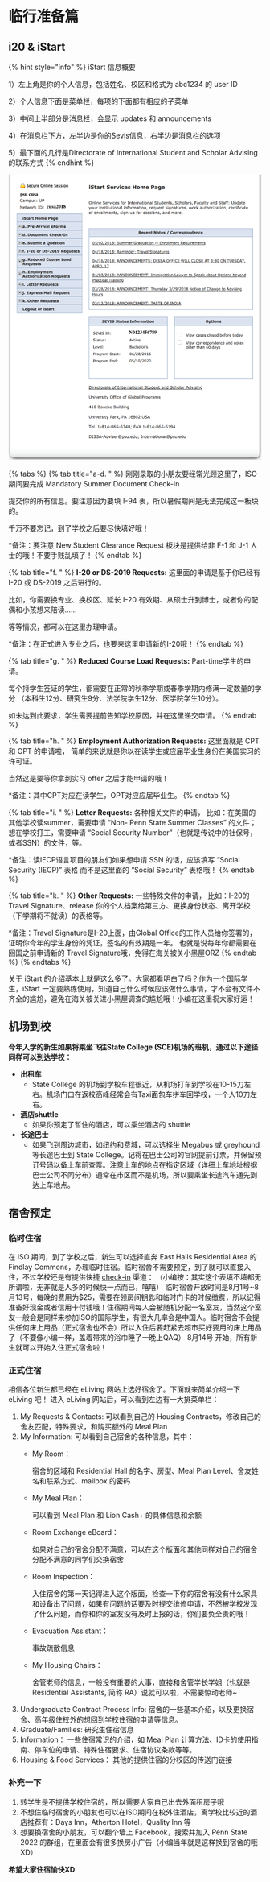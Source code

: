 # 临行准备篇

## i20 & iStart

{% hint style="info" %}
iStart 信息概要

1）左上角是你的个人信息，包括姓名、校区和格式为 abc1234 的 user ID

2）个人信息下面是菜单栏，每项的下面都有相应的子菜单

3）中间上半部分是消息栏，会显示 updates 和 announcements

4）在消息栏下方，左半边是你的Sevis信息，右半边是消息栏的选项

5）最下面的几行是Directorate of International Student and Scholar Advising 的联系方式
{% endhint %}

![](.gitbook/assets/i20-1.png)

{% tabs %}
{% tab title="a-d.   " %}
刚刚录取的小朋友要经常光顾这里了，ISO 期间要完成 Mandatory Summer Document Check-In

提交你的所有信息。要注意因为要填 I-94 表，所以暑假期间是无法完成这一板块的。

千万不要忘记，到了学校之后要尽快填好哦！

\*备注：要注意 New Student Clearance Request 板块是提供给非 F-1 和 J-1 人士的哦！不要手贱乱填了！
{% endtab %}

{% tab title="f.      " %}
**I-20 or DS-2019 Requests:** 这里面的申请是基于你已经有 I-20 或 DS-2019 之后进行的。

比如，你需要换专业、换校区、延长 I-20 有效期、从硕士升到博士，或者你的配偶和小孩想来陪读……

等等情况，都可以在这里办理申请。

\*备注：在正式进入专业之后，也要来这里申请新的I-20哦！
{% endtab %}

{% tab title="g.      " %}
**Reduced Course Load Requests:** Part-time学生的申请。

每个持学生签证的学生，都需要在正常的秋季学期或春季学期内修满一定数量的学分 （本科生12分、研究生9分、法学院学生12分、医学院学生10分）。

如未达到此要求，学生需要提前告知学校原因，并在这里递交申请。
{% endtab %}

{% tab title="h.     " %}
**Employment Authorization Requests:** 这里面就是 CPT 和 OPT 的申请啦， 简单的来说就是你以在读学生或应届毕业生身份在美国实习的许可证。

当然这是要等你拿到实习 offer 之后才能申请的哦！

\*备注：其中CPT对应在读学生，OPT对应应届毕业生。
{% endtab %}

{% tab title="i.      " %}
**Letter Requests:** 各种相关文件的申请， 比如：在美国的其他学校读summer，需要申请 “Non- Penn State Summer Classes” 的文件； 想在学校打工，需要申请 “Social Security Number”（也就是传说中的社保号，或者SSN）的文件，等。

\*备注：读IECP语言项目的朋友们如果想申请 SSN 的话，应该填写 “Social Security \(IECP\)” 表格 而不是这里面的 “Social Security” 表格哦！
{% endtab %}

{% tab title="k.      " %}
**Other Requests:** 一些特殊文件的申请， 比如：I-20的Travel Signature、release 你的个人档案给第三方、更换身份状态、离开学校（下学期将不就读）的表格等。

\*备注：Travel Signature是I-20上面，由Global Office的工作人员给你签署的， 证明你今年的学生身份的凭证，签名的有效期是一年。 也就是说每年你都需要在回国之前申请新的 Travel Signature哦，免得在海关被关小黑屋ORZ
{% endtab %}
{% endtabs %}

关于 iStart 的介绍基本上就是这么多了。大家都看明白了吗？作为一个国际学生，iStart 一定要熟练使用，知道自己什么时候应该做什么事情，才不会有文件不齐全的尴尬，避免在海关被关进小黑屋调查的尴尬哦！小编在这里祝大家好运！

## 机场到校

**今年入学的新生如果将乘坐飞往State College \(SCE\)机场的班机，通过以下途径同样可以到达学校：**

* **出租车**
  * State College 的机场到学校车程很近，从机场打车到学校在10-15刀左右。机场门口在返校高峰经常会有Taxi面包车拼车回学校，一个人10刀左右。
* **酒店shuttle**
  * 如果你预定了暂住的酒店，可以乘坐酒店的 shuttle
* **长途巴士**
  * 如果飞到周边城市，如纽约和费城，可以选择坐 Megabus 或 greyhound 等长途巴士到 State College。记得在巴士公司的官网提前订票，并保留预订号码以备上车前查票。注意上车的地点在指定区域（详细上车地址根据巴士公司不同分布）通常在市区而不是机场，所以要乘坐长途汽车通先到达上车地点。

## 宿舍预定

### 临时住宿

在 ISO 期间，到了学校之后，新生可以选择直奔 East Halls Residential Area 的 Findlay Commons，办理临时住宿。临时宿舍不需要预定，到了就可以直接入住，不过学校还是有提供快捷 [check-in](https://global.psu.edu/isofa18) 渠道： （小编按：其实这个表填不填都无所谓啦，无非就是人多的时候快一点而已，嘻嘻） 临时宿舍开放时间是8月1号~8月13号，每晚的费用为$25，需要在领房间钥匙和临时门卡的时候缴费，所以记得准备好现金或者信用卡付钱哦！住宿期间每人会被随机分配一名室友，当然这个室友一般会是同样来参加ISO的国际学生，有很大几率会是中国人。临时宿舍不会提供任何床上用品（正式宿舍也不会）所以入住后要赶紧去超市买好要用的床上用品了（不要像小编一样，盖着带来的浴巾睡了一晚上QAQ） 8月14号 开始，所有新生就可以开始入住正式宿舍啦！

### 正式住宿

相信各位新生都已经在 eLiving 网站上选好宿舍了。下面就来简单介绍一下 eLiving 吧！ 进入 eLiving 网站后，可以看到左边有一大排菜单栏：

1. My Requests & Contacts:   可以看到自己的 Housing Contracts，修改自己的舍友匹配，特殊要求，和购买额外的 Meal Plan
2. My Information: 可以看到自己宿舍的各种信息，其中：
   * My Room：

     宿舍的区域和 Residential Hall 的名字、房型、Meal Plan Level、舍友姓名和联系方式、mailbox 的密码

   * My Meal Plan：

     可以看到 Meal Plan 和 Lion Cash+ 的具体信息和余额

   * Room Exchange eBoard：

     如果对自己的宿舍分配不满意，可以在这个版面和其他同样对自己的宿舍分配不满意的同学们交换宿舍

   * Room Inspection：

     入住宿舍的第一天记得进入这个版面，检查一下你的宿舍有没有什么家具和设备出了问题，如果有问题的话要及时提交维修申请，不然被学校发现了什么问题，而你和你的室友没有及时上报的话，你们要负全责的哦！

   * Evacuation Assistant：

     事故疏散信息

   * My Housing Chairs：

     舍管老师的信息，一般没有重要的大事，直接和舍管学长学姐（也就是 Residential Assistants, 简称 RA）说就可以啦，不需要惊动老师~
3. Undergraduate Contract Process Info:   宿舍的一些基本介绍，以及更换宿舍、高年级住校外的想回到学校住宿的申请等信息。
4. Graduate/Families:   研究生住宿信息
5. Information：  一些住宿常识的介绍，如 Meal Plan 计算方法、ID卡的使用指南、停车位的申请、特殊住宿要求、住宿协议条款等等。
6. Housing & Food Services：  其他的提供住宿的分校区的传送门链接

### 补充一下

1. 转学生是不提供学校住宿的，所以需要大家自己出去外面租房子哦
2. 不想住临时宿舍的小朋友也可以在ISO期间在校外住酒店，离学校比较近的酒店推荐有：Days Inn，Atherton Hotel，Quality Inn 等
3. 想要换宿舍的小朋友，可以翻个墙上 Facebook，搜索并加入 Penn State 2022 的群组，在里面会有很多换房小广告（小编当年就是这样换到宿舍的哦XD）

**希望大家住宿愉快XD**
